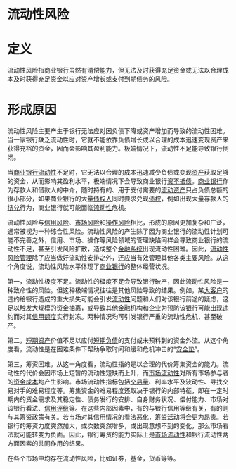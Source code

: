 

# 流动性风险


# 定义

流动性风险指商业银行虽然有清偿能力，但无法及时获得充足资金或无法以合理成本及时获得充足资金以应对资产增长或支付到期债务的风险。

# 形成原因

流动性风险主要产生于银行无法应对因负债下降或资产增加而导致的流动性困难。当一家银行缺乏流动性时，它就不能依靠负债增长或以合理的成本迅速变现资产来获得充裕的资金，因而会影响其盈利能力。极端情况下，流动性不足能导致银行倒闭。

当[商业银行流动性](https://baike.baidu.com/item/%E5%95%86%E4%B8%9A%E9%93%B6%E8%A1%8C%E6%B5%81%E5%8A%A8%E6%80%A7)不足时，它无法以合理的成本迅速减少负债或变现[资产](https://baike.baidu.com/item/%E8%B5%84%E4%BA%A7)获取足够的资金，从而影响其盈利水平，极端情况下会导致商业银行[资不抵债](https://baike.baidu.com/item/%E8%B5%84%E4%B8%8D%E6%8A%B5%E5%80%BA)。[商业银行](https://baike.baidu.com/item/%E5%95%86%E4%B8%9A%E9%93%B6%E8%A1%8C)作为存款人和借款人的中介，随时持有的、用于支付需要的[流动资产](https://baike.baidu.com/item/%E6%B5%81%E5%8A%A8%E8%B5%84%E4%BA%A7)只占负债总额的很小部分，如果商业银行的大量[债权人](https://baike.baidu.com/item/%E5%80%BA%E6%9D%83%E4%BA%BA)同时要求兑现[债权](https://baike.baidu.com/item/%E5%80%BA%E6%9D%83)，例如出现大量存款人的[挤兑](https://baike.baidu.com/item/%E6%8C%A4%E5%85%91)行为，商业银行就可能面临[流动性](https://baike.baidu.com/item/%E6%B5%81%E5%8A%A8%E6%80%A7)危机。

流动性风险与[信用风险](https://baike.baidu.com/item/%E4%BF%A1%E7%94%A8%E9%A3%8E%E9%99%A9)、[市场风险](https://baike.baidu.com/item/%E5%B8%82%E5%9C%BA%E9%A3%8E%E9%99%A9)和[操作风险](https://baike.baidu.com/item/%E6%93%8D%E4%BD%9C%E9%A3%8E%E9%99%A9)相比，形成的原因更加复杂和广泛，通常被视为一种综合性风险。流动性风险的产生除了因为商业银行的流动性计划可能不完善之外，信用、市场、操作等风险领域的管理缺陷同样会导致商业银行的流动性不足，甚至引发风险扩散，造成整个[金融系统](https://baike.baidu.com/item/%E9%87%91%E8%9E%8D%E7%B3%BB%E7%BB%9F)出现流动性困难。因此，[流动性风险管理](https://baike.baidu.com/item/%E6%B5%81%E5%8A%A8%E6%80%A7%E9%A3%8E%E9%99%A9%E7%AE%A1%E7%90%86/12748158)除了应当做好流动性安排之外，还应当有效管理其他各类主要风险。从这个角度说，流动性风险水平体现了[商业银行](https://baike.baidu.com/item/%E5%95%86%E4%B8%9A%E9%93%B6%E8%A1%8C)的整体经营状况。

第一，流动性极度不足。流动性的极度不足会导致银行破产，因此流动性风险是一种致命性的风险。但这种极端情况往往是其他风险导致的结果。例如，某[大客户](https://baike.baidu.com/item/%E5%A4%A7%E5%AE%A2%E6%88%B7)的违约给银行造成的重大损失可能会引发[流动性](https://baike.baidu.com/item/%E6%B5%81%E5%8A%A8%E6%80%A7)问题和人们对该银行前途的疑虑，这足以触发大规模的资金抽离，或导致其他金融机构和企业为预防该银行可能出现违约而对其[信用额度](https://baike.baidu.com/item/%E4%BF%A1%E7%94%A8%E9%A2%9D%E5%BA%A6)实行封冻。两种情况均可引发银行严重的流动性危机，甚至破产。

第二，[短期资产](https://baike.baidu.com/item/%E7%9F%AD%E6%9C%9F%E8%B5%84%E4%BA%A7)价值不足以应付[短期负债](https://baike.baidu.com/item/%E7%9F%AD%E6%9C%9F%E8%B4%9F%E5%80%BA)的支付或未预料到的资金外流。从这个角度看，流动性是在困难条件下帮助争取时间和缓和危机冲击的“[安全垫](https://baike.baidu.com/item/%E5%AE%89%E5%85%A8%E5%9E%AB)”。

第三，筹资困难。从这一角度看，流动性指的是以合理的代价筹集资金的能力。流动性的代价会因市场上短暂的流动性短缺而上升，而[市场流动性](https://baike.baidu.com/item/%E5%B8%82%E5%9C%BA%E6%B5%81%E5%8A%A8%E6%80%A7)对所有市场参与者的[资金成本](https://baike.baidu.com/item/%E8%B5%84%E9%87%91%E6%88%90%E6%9C%AC)均产生影响。市场流动性指标包括[交易量](https://baike.baidu.com/item/%E4%BA%A4%E6%98%93%E9%87%8F)、利率水平及波动性、寻找交易对手的难易程度等。筹集资金的难易程度还取决于银行的内部特征，即在一定时期内的资金需求及其稳定性、债务发行的安排、自身财务状况、偿付能力、市场对该银行看法、[信用评级](https://baike.baidu.com/item/%E4%BF%A1%E7%94%A8%E8%AF%84%E7%BA%A7)等。在这些内部因素中，有的与银行信用等级有关，有的则与其筹资政策有关。若市场对其信用情况的看法恶化，[筹资活动](https://baike.baidu.com/item/%E7%AD%B9%E8%B5%84%E6%B4%BB%E5%8A%A8)将会更为昂贵。若银行的筹资力度突然加大，或次数突然增多，或出现意想不到的变化，那么市场看法就可能转变为负面。因此，银行筹资的能力实际上是[市场流动性](https://baike.baidu.com/item/%E5%B8%82%E5%9C%BA%E6%B5%81%E5%8A%A8%E6%80%A7)和银行流动性两方面因素的共同作用的结果。

在各个市场中均存在流动性风险，比如证券，基金，货币等等。